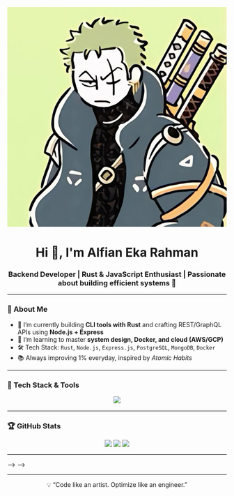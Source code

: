 <!-- Banner -->
<p align="center">
  <img src="1111.jpg" alt="hero" />
</p>

<!-- Intro -->
<h1 align="center">Hi 👋, I'm Alfian Eka Rahman</h1>
<h3 align="center">Backend Developer | Rust & JavaScript Enthusiast | Passionate about building efficient systems 🚀</h3>

---

### 🧠 About Me

- 🔭 I’m currently building **CLI tools with Rust** and crafting REST/GraphQL APIs using **Node.js + Express**
- 🌱 I’m learning to master **system design, Docker, and cloud (AWS/GCP)**
- 🛠️ Tech Stack: `Rust`, `Node.js`, `Express.js`, `PostgreSQL`, `MongoDB`, `Docker`
- 📚 Always improving 1% everyday, inspired by *Atomic Habits*
<!-- - 📬 Reach me at: **[LinkedIn](https://linkedin.com/in/yourname)** | **[Twitter](https://twitter.com/yourhandle)** | **[Portfolio](https://yourportfolio.com)** -->

---

### 🚀 Tech Stack & Tools

<p align="center">
  <img src="https://skillicons.dev/icons?i=rust,nodejs,js,ts,express,postgres,mongodb,docker,git,github,vscode,linux" />
</p>

---

### 🏆 GitHub Stats

<p align="center">
  <img src="https://github-readme-streak-stats.herokuapp.com/?user=alfianekarahman&theme=tokyonight" />
  <img src="https://github-readme-stats.vercel.app/api?username=alfianekarahman&show_icons=true&theme=tokyonight&hide=stars" />
  <img src="https://github-readme-stats.vercel.app/api/top-langs/?username=alfianekarahman&layout=compact&theme=tokyonight" />
</p>

---
<!-- 
<!-- ### 🔥 Recent Activity

<!-- GitHub activity graph -->
<!-- <p align="center">
  <img src="https://github-readme-activity-graph.cyclic.app/graph?username=alfianekarahman&theme=react-dark&area=true" /> -->
</p> --> -->

---

<!-- ### 📌 Highlight Projects

| Project | Description | Tech |
|--------|-------------|------|
| [Rust Todo CLI](https://github.com/alfianekarahman/rust-todo-cli) | A command-line todo app written in Rust with file persistence | `Rust`, `Serde`, `CLAP` |
| [API Express Template](https://github.com/alfianekarahman/api-express-template) | Production-ready REST API boilerplate with Express.js | `Node.js`, `Express`, `MongoDB`, `JWT` |
| [Portfolio Website](https://yourportfolio.com) | Personal portfolio site | `Next.js`, `Tailwind CSS`, `Vercel` |

--- -->
<!-- 
### 📫 Let's Connect!

<p align="center">
  <a href="https://linkedin.com/in/yourname"><img src="https://img.shields.io/badge/LinkedIn-%230077B5.svg?style=for-the-badge&logo=linkedin&logoColor=white" /></a>
  <a href="https://twitter.com/yourhandle"><img src="https://img.shields.io/badge/Twitter-%231DA1F2.svg?style=for-the-badge&logo=twitter&logoColor=white" /></a>
  <a href="mailto:you@example.com"><img src="https://img.shields.io/badge/Gmail-D14836?style=for-the-badge&logo=gmail&logoColor=white" /></a>
</p>

--- -->
<p align="center">💡 “Code like an artist. Optimize like an engineer.”</p>
